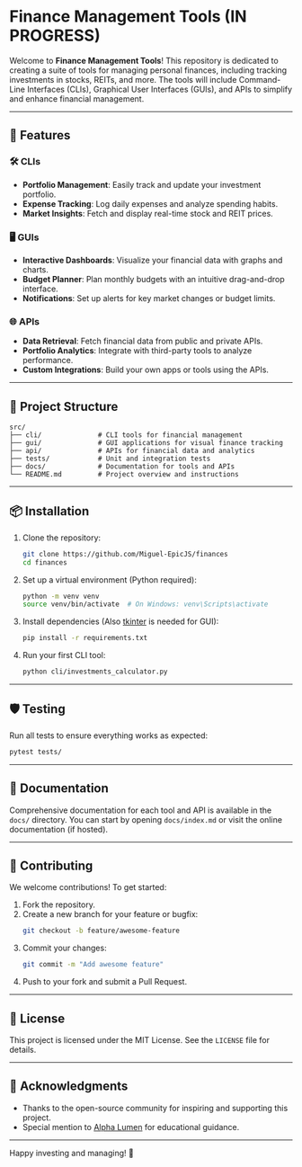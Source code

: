 # Finance Management Tools (IN PROGRESS)

Welcome to **Finance Management Tools**! This repository is dedicated to creating a suite of tools for managing personal finances, including tracking investments in stocks, REITs, and more. The tools will include Command-Line Interfaces (CLIs), Graphical User Interfaces (GUIs), and APIs to simplify and enhance financial management.

---

## 🚀 Features

### 🛠️ CLIs
- **Portfolio Management**: Easily track and update your investment portfolio.
- **Expense Tracking**: Log daily expenses and analyze spending habits.
- **Market Insights**: Fetch and display real-time stock and REIT prices.

### 🖥️ GUIs
- **Interactive Dashboards**: Visualize your financial data with graphs and charts.
- **Budget Planner**: Plan monthly budgets with an intuitive drag-and-drop interface.
- **Notifications**: Set up alerts for key market changes or budget limits.

### 🌐 APIs
- **Data Retrieval**: Fetch financial data from public and private APIs.
- **Portfolio Analytics**: Integrate with third-party tools to analyze performance.
- **Custom Integrations**: Build your own apps or tools using the APIs.

---

## 📂 Project Structure

```
src/
├── cli/              # CLI tools for financial management
├── gui/              # GUI applications for visual finance tracking
├── api/              # APIs for financial data and analytics
├── tests/            # Unit and integration tests
├── docs/             # Documentation for tools and APIs
└── README.md         # Project overview and instructions
```

---

## 📦 Installation

1. Clone the repository:
   ```bash
   git clone https://github.com/Miguel-EpicJS/finances
   cd finances
   ```

2. Set up a virtual environment (Python required):
   ```bash
   python -m venv venv
   source venv/bin/activate  # On Windows: venv\Scripts\activate
   ```

3. Install dependencies (Also [tkinter](https://docs.python.org/3/library/tkinter.html) is needed for GUI):
   ```bash
   pip install -r requirements.txt
   ```

4. Run your first CLI tool:
   ```bash
   python cli/investments_calculator.py
   ```

---

## 🛡️ Testing

Run all tests to ensure everything works as expected:
```bash
pytest tests/
```

---

## 📖 Documentation

Comprehensive documentation for each tool and API is available in the `docs/` directory. You can start by opening `docs/index.md` or visit the online documentation (if hosted).

---

## 🌟 Contributing

We welcome contributions! To get started:

1. Fork the repository.
2. Create a new branch for your feature or bugfix:
   ```bash
   git checkout -b feature/awesome-feature
   ```
3. Commit your changes:
   ```bash
   git commit -m "Add awesome feature"
   ```
4. Push to your fork and submit a Pull Request.

---

## 📄 License

This project is licensed under the MIT License. See the `LICENSE` file for details.

---

## 🙌 Acknowledgments

- Thanks to the open-source community for inspiring and supporting this project.
- Special mention to [Alpha Lumen](https://www.alphalumen.org.br/) for educational guidance.

---

Happy investing and managing! 🎉

